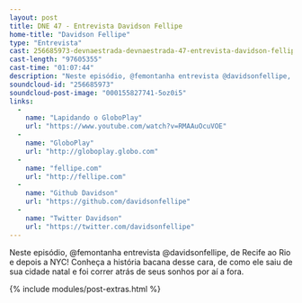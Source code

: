 ```yaml
---
layout: post
title: DNE 47 - Entrevista Davidson Fellipe
home-title: "Davidson Fellipe"
type: "Entrevista"
cast: 256685973-devnaestrada-devnaestrada-47-entrevista-davidson-fellipe.mp3
cast-length: "97605355"
cast-time: "01:07:44"
description: "Neste episódio, @femontanha entrevista @davidsonfellipe, de Recife ao Rio e depois a NYC! Conheça a história bacana desse cara, de como ele saiu de sua cidade natal e foi correr atrás de seus sonhos por aí a fora."
soundcloud-id: "256685973"
soundcloud-post-image: "000155827741-5oz0i5"
links:
  -
    name: "Lapidando o GloboPlay"
    url: "https://www.youtube.com/watch?v=RMAAuOcuVOE"
  -
    name: "GloboPlay"
    url: "http://globoplay.globo.com"
  -
    name: "fellipe.com"
    url: "http://fellipe.com"
  -
    name: "Github Davidson"
    url: "https://github.com/davidsonfellipe"
  -
    name: "Twitter Davidson"
    url: "https://twitter.com/davidsonfellipe"
---
```


Neste episódio, @femontanha entrevista @davidsonfellipe, de Recife ao Rio e depois a NYC! Conheça a história bacana desse cara, de como ele saiu de sua cidade natal e foi correr atrás de seus sonhos por aí a fora.

{% include modules/post-extras.html %}